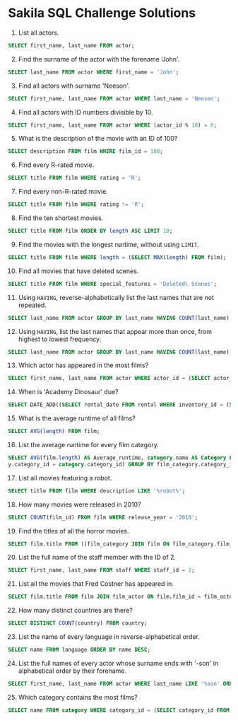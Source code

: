# Sakila SQL Challenge Solutions

1. List all actors.
```sql
SELECT first_name, last_name FROM actor;
```
2. Find the surname of the actor with the forename 'John'.
```sql
SELECT last_name FROM actor WHERE first_name = 'John';
```
3. Find all actors with surname 'Neeson'.
```sql
SELECT first_name, last_name FROM actor WHERE last_name = 'Neeson';
```
4. Find all actors with ID numbers divisible by 10.
```sql
SELECT first_name, last_name FROM actor WHERE (actor_id % 10) = 0;
```
5. What is the description of the movie with an ID of 100?
```sql
SELECT description FROM film WHERE film_id = 100;
```
6. Find every R-rated movie.
```sql
SELECT title FROM film WHERE rating = 'R';
```
7. Find every non-R-rated movie.
```sql
SELECT title FROM film WHERE rating != 'R';
```
8. Find the ten shortest movies.
```sql
SELECT title FROM film ORDER BY length ASC LIMIT 10;
```
9. Find the movies with the longest runtime, without using `LIMIT`.
```sql
SELECT title FROM film WHERE length = (SELECT MAX(length) FROM film);
```
10. Find all movies that have deleted scenes.
```sql
SELECT title FROM film WHERE special_features = 'Deleted\ Scenes';
```
11. Using `HAVING`, reverse-alphabetically list the last names that are not repeated.
```sql
SELECT last_name FROM actor GROUP BY last_name HAVING COUNT(last_name) <= 1 ORDER BY last_name DESC;
```
12. Using `HAVING`, list the last names that appear more than once, from highest to lowest frequency.
```sql
SELECT last_name FROM actor GROUP BY last_name HAVING COUNT(last_name) > 1 ORDER BY COUNT(last_name) DESC;
```
13. Which actor has appeared in the most films?
```sql
SELECT first_name, last_name FROM actor WHERE actor_id = (SELECT actor_id FROM film_actor GROUP BY actor_id ORDER BY COUNT(actor_id) DESC LIMIT 1);
```
14. When is 'Academy Dinosaur' due?
```sql
SELECT DATE_ADD((SELECT rental_date FROM rental WHERE inventory_id = (SELECT inventory_id FROM inventory WHERE film_id = (SELECT film_id FROM film WHERE title = 'Academy\ Dinosaur') LIMIT 1) ORDER BY rental_date DESC LIMIT 1), INTERVAL (SELECT rental_duration FROM film WHERE title = 'Academy\ Dinosaur') DAY) AS Due_date;
```
15. What is the average runtime of all films?
```sql
SELECT AVG(length) FROM film;
```
16. List the average runtime for every film category.
```sql
SELECT AVG(film.length) AS Average_runtime, category.name AS Category FROM ((film_category JOIN film ON film_category.film_id = film.film_id) JOIN category ON film_categor
y.category_id = category.category_id) GROUP BY film_category.category_id;
```
17. List all movies featuring a robot.
```sql
SELECT title FROM film WHERE description LIKE '%robot%';
```
18. How many movies were released in 2010?
```sql
SELECT COUNT(film_id) FROM film WHERE release_year = '2010';
```
19. Find the titles of all the horror movies.
```sql
SELECT film.title FROM ((film_category JOIN film ON film_category.film_id = film.film_id) JOIN category ON film_category.category_id = category.category_id) WHERE category.name = 'Horror';
```
20. List the full name of the staff member with the ID of 2.
```sql
SELECT first_name, last_name FROM staff WHERE staff_id = 2;
```
21. List all the movies that Fred Costner has appeared in.
```sql
SELECT film.title FROM film JOIN film_actor ON film.film_id = film_actor.film_id WHERE actor_id = (SELECT actor_id FROM actor WHERE first_name = 'Fred' AND last_name = 'Costner');
```
22. How many distinct countries are there?
```sql
SELECT DISTINCT COUNT(country) FROM country;
```
23. List the name of every language in reverse-alphabetical order.
```sql
SELECT name FROM language ORDER BY name DESC;
```
24. List the full names of every actor whose surname ends with '-son' in alphabetical order by their forename.
```sql
SELECT first_name, last_name FROM actor WHERE last_name LIKE '%son' ORDER BY first_name ASC;
```
25. Which category contains the most films?
```sql
SELECT name FROM category WHERE category_id = (SELECT category_id FROM film_category GROUP BY category_id ORDER BY COUNT(category_id) DESC LIMIT 1);
```
